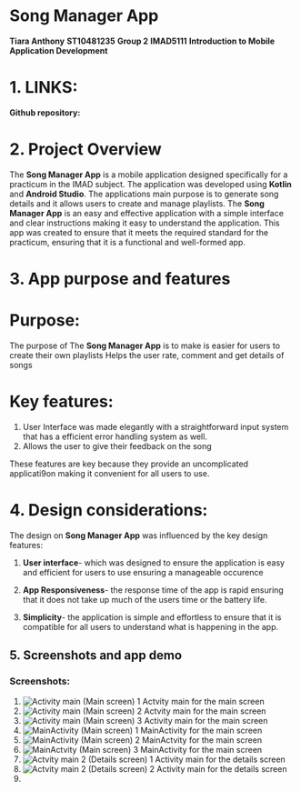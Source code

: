 # Song Manager App
**Tiara Anthony**
**ST10481235**
**Group 2**
**IMAD5111**
**Introduction to Mobile Application Development**

# 1. LINKS:
**Github repository:**

 # 2. Project Overview
The **Song Manager App** is a mobile application designed specifically for a practicum in the IMAD subject.
The application was developed using **Kotlin** and **Android Studio**.
The applications main purpose is to generate song details and it allows users to create and manage playlists. 
The **Song Manager App** is an easy and effective application with a simple interface and clear instructions making it easy to understand the application.
This app was created to ensure that it meets the required standard for the practicum, ensuring that it is a functional and well-formed app.

 # 3. App purpose and features
# Purpose:
The purpose of The **Song Manager App** is to make is easier for users to create their own playlists
Helps the user rate, comment and get details of songs
# Key features:
1. User Interface was made elegantly with a straightforward input system that has a efficient error handling system as well.
2. Allows the user to give their feedback on the song

These features are key because they provide an uncomplicated applicati9on making it convenient for all users to use.

 # 4. Design considerations:
The design on **Song Manager App** was influenced by the key design features:
1. **User interface**- which was designed to ensure the application is easy and efficient for users to use ensuring a manageable occurence
   
2. **App Responsiveness**- the response time of the app is rapid ensuring that it does not take up much of the users time or the battery life.
 
3. **Simplicity**- the application is simple and effortless to ensure that it is compatible for all users to understand what is happening in the app.

 ## 5. Screenshots and app demo
### Screenshots:
1. ![Activity main (Main screen) 1](https://github.com/user-attachments/assets/ed1ff787-67da-4449-a90d-bf639cefaf49)
   Actvity main for the main screen
2. ![Activity main (Main screen) 2](https://github.com/user-attachments/assets/57dbd506-ab54-40f0-af3c-009e3226d50b)
   Actvity main for the main screen
3. ![Activity main (Main screen) 3](https://github.com/user-attachments/assets/e6421926-755d-414f-ac42-09aa65b4c28f)
   Activity main for the main screen
4. ![MainActivity (Main screen) 1](https://github.com/user-attachments/assets/05d647c1-b26c-4f7f-9734-a197c21a63f9)
   MainActivity for the main screen
5. ![MainActivity (Main screen) 2](https://github.com/user-attachments/assets/1221ab9c-7ac9-4219-9299-e906c3f297c0)
   MainActvity for the main screen
6. ![MainActvity (Main screen) 3](https://github.com/user-attachments/assets/c6250bdf-c7d8-4b5f-87e9-d28438055732)
   MainActivity for the main screen
7. ![Actvity main 2 (Details screen) 1](https://github.com/user-attachments/assets/000d3b87-d192-44b9-b6c4-c17a00630fc0)
   Activity main for the details screen
8. ![Actvity main 2 (Details screen) 2](https://github.com/user-attachments/assets/7ab0b141-bcf0-4189-a452-2c0e43ead8cb)
   Activity main for the details screen
9. 








